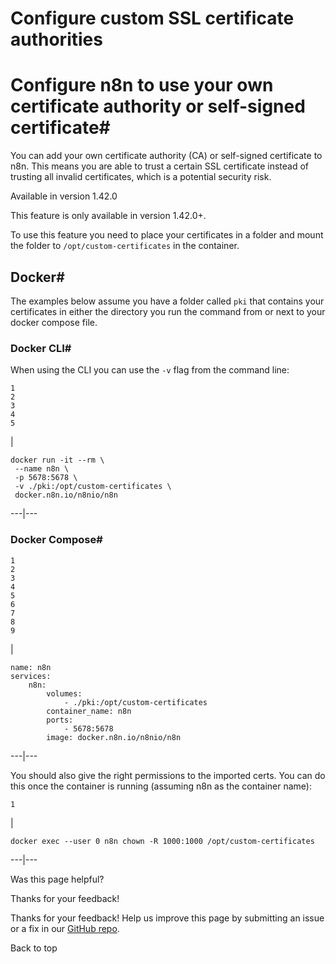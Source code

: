 # Configure custom SSL certificate authorities

[ ](https://github.com/n8n-io/n8n-docs/edit/main/docs/hosting/configuration/configuration-examples/custom-certificate-authority.md "Edit this page")

# Configure n8n to use your own certificate authority or self-signed certificate#

You can add your own certificate authority (CA) or self-signed certificate to n8n. This means you are able to trust a certain SSL certificate instead of trusting all invalid certificates, which is a potential security risk.

Available in version 1.42.0

This feature is only available in version 1.42.0+.

To use this feature you need to place your certificates in a folder and mount the folder to `/opt/custom-certificates` in the container.

## Docker#

The examples below assume you have a folder called `pki` that contains your certificates in either the directory you run the command from or next to your docker compose file.

### Docker CLI#

When using the CLI you can use the `-v` flag from the command line:
    
    
    1
    2
    3
    4
    5

| 
    
    
    docker run -it --rm \
     --name n8n \
     -p 5678:5678 \
     -v ./pki:/opt/custom-certificates \
     docker.n8n.io/n8nio/n8n
      
  
---|---  
  
### Docker Compose#
    
    
    1
    2
    3
    4
    5
    6
    7
    8
    9

| 
    
    
    name: n8n
    services:
        n8n:
            volumes:
                - ./pki:/opt/custom-certificates
            container_name: n8n
            ports:
                - 5678:5678
            image: docker.n8n.io/n8nio/n8n
      
  
---|---  
  
You should also give the right permissions to the imported certs. You can do this once the container is running (assuming n8n as the container name):
    
    
    1

| 
    
    
    docker exec --user 0 n8n chown -R 1000:1000 /opt/custom-certificates
      
  
---|---  
  
Was this page helpful? 

Thanks for your feedback! 

Thanks for your feedback! Help us improve this page by submitting an issue or a fix in our [GitHub repo](https://github.com/n8n-io/n8n-docs). 

Back to top 
